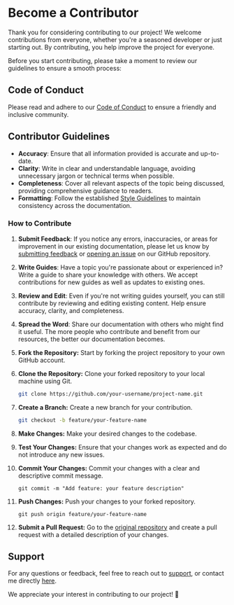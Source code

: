 # Become a Contributor

Thank you for considering contributing to our project! We welcome contributions from everyone, whether you're a seasoned developer or just starting out. By contributing, you help improve the project for everyone.

Before you start contributing, please take a moment to review our guidelines to ensure a smooth process:

## Code of Conduct

Please read and adhere to our [Code of Conduct](./CODE_OF_CONDUCT) to ensure a friendly and inclusive community.

## Contributor Guidelines

- **Accuracy**: Ensure that all information provided is accurate and up-to-date.
- **Clarity**: Write in clear and understandable language, avoiding unnecessary jargon or technical terms when possible.
- **Completeness**: Cover all relevant aspects of the topic being discussed, providing comprehensive guidance to readers.
- **Formatting**: Follow the established [Style Guidelines](./STYLE_GUIDELINES.mdx) to maintain consistency across the documentation.

### How to Contribute

1. **Submit Feedback**: If you notice any errors, inaccuracies, or areas for improvement in our existing documentation, please let us know by [submitting feedback](https://www.famlam.ca/contact/support) or [opening an issue](https://github.com/famlam-ca/hhn-documentation/issues) on our GitHub repository.
2. **Write Guides**: Have a topic you're passionate about or experienced in? Write a guide to share your knowledge with others. We accept contributions for new guides as well as updates to existing ones.
3. **Review and Edit**: Even if you're not writing guides yourself, you can still contribute by reviewing and editing existing content. Help ensure accuracy, clarity, and completeness.
4. **Spread the Word**: Share our documentation with others who might find it useful. The more people who contribute and benefit from our resources, the better our documentation becomes.

5. **Fork the Repository:** Start by forking the project repository to your own GitHub account.

6. **Clone the Repository:** Clone your forked repository to your local machine using Git.

   ```bash copy
   git clone https://github.com/your-username/project-name.git
   ```

7. **Create a Branch:** Create a new branch for your contribution.

   ```bash copy
   git checkout -b feature/your-feature-name
   ```

8. **Make Changes:** Make your desired changes to the codebase.

9. **Test Your Changes:** Ensure that your changes work as expected and do not introduce any new issues.

10. **Commit Your Changes:** Commit your changes with a clear and descriptive commit message.

    ```
    git commit -m "Add feature: your feature description"
    ```

11. **Push Changes:** Push your changes to your forked repository.

    ```
    git push origin feature/your-feature-name
    ```

12. **Submit a Pull Request:** Go to the [original repository](https://github.com/famlam-ca/hhn-documentation) and create a pull request with a detailed description of your changes.

## Support

For any questions or feedback, feel free to reach out to [support](https://www.famlam.ca/contact/support), or contact me directly [here](https://www.famlam.ca/contact).

We appreciate your interest in contributing to our project! 🎉
